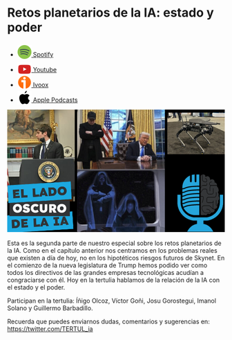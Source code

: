 # Retos planetarios de la IA: estado y poder

- [<img src="../../../res/spotify-icon-256.webp" alt="spotify_logo" width="32" style="position: relative; top: 5px;"> Spotify](https://open.spotify.com/episode/2KVCpExNgNA9qIBwFRZfzr?si=IRyTfHngQcur4gbCKXDjAQ)
- [<img src="../../../res/youtube-icon-256.png" alt="youtube_logo" width="32" style="position: relative; top: 10px;"> Youtube](https://youtu.be/Wt1tk8keZxM)
- [<img src="../../../res/ivoox-icon-256.webp" alt="ivoox_logo" width="32" style="position: relative; top: 5px;"> Ivoox](https://go.ivoox.com/rf/143569728)
- [<img src="../../../res/apple-icon-256.webp" alt="apple_logo" width="32" style="position: relative; top: 5px;"> Apple Podcasts](https://podcasts.apple.com/us/podcast/retos-planetarios-de-la-ia-estado-y-poder/id1669083682?i=1000700289513)

![](res/2025-03-21-18-44-54.png)

Esta es la segunda parte de nuestro especial sobre los retos planetarios de la IA. Como en el capítulo anterior nos centramos en los problemas reales que existen a día de hoy, no en los hipotéticos riesgos futuros de Skynet. En el comienzo de la nueva legislatura de Trump hemos podido ver como todos los directivos de las grandes empresas tecnológicas acudían a congraciarse con él. Hoy en la tertulia hablamos de la relación de la IA con el estado y el poder.

Participan en la tertulia: Íñigo Olcoz, Víctor Goñi, Josu Gorostegui, Imanol Solano y Guillermo Barbadillo.

Recuerda que puedes enviarnos dudas, comentarios y sugerencias en: <https://twitter.com/TERTUL_ia>